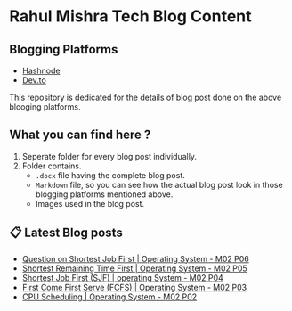 # Rahul Mishra Tech Blog Content

## Blogging Platforms
- [Hashnode](https://programmingport.hashnode.dev/)
- [Dev.to](https://dev.to/rahulmishra05)

This repository is dedicated for the details of blog post done on the above blooging platforms.

## What you can find here ?
1. Seperate folder for every blog post individually.
2. Folder contains.
    - `.docx` file having the complete blog post.
    - `Markdown` file, so you can see how the actual blog post look in those blogging platforms mentioned above.
    - Images used in the blog post.

## 📋 Latest Blog posts
<!-- BLOG-POST-LIST:START -->
- [Question on Shortest Job First | Operating System - M02 P06](https://dev.to/rahulmishra05/question-on-shortest-job-first-operating-system-m02-p06-c2e)
- [Shortest Remaining Time First | Operating System - M02 P05](https://dev.to/rahulmishra05/shortest-remaining-time-first-operating-system-m02-p05-55fg)
- [Shortest Job First (SJF) | operating System - M02 P04](https://dev.to/rahulmishra05/shortest-job-first-sjf-operating-system-m02-p04-agg)
- [First Come First Serve (FCFS) | Operating System - M02 P03](https://dev.to/rahulmishra05/first-come-first-serve-fcfs-operating-system-m02-p03-46ak)
- [CPU Scheduling | Operating System - M02 P02](https://dev.to/rahulmishra05/cpu-scheduling-operating-system-m02-p02-2e4d)
<!-- BLOG-POST-LIST:END -->

